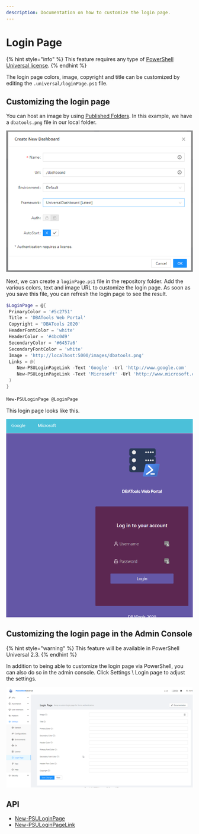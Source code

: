 ```yaml
---
description: Documentation on how to customize the login page.
---
```


# Login Page

{% hint style="info" %}
This feature requires any type of [PowerShell Universal license](../licensing.md).
{% endhint %}

The login page colors, image, copyright and title can be customized by editing the `.universal/loginPage.ps1` file.

## Customizing the login page

You can host an image by using [Published Folders](../platform/published-folders.md). In this example, we have a `dbatools.png` file in our local folder.

![DBATools Logo](<../.gitbook/assets/image (171).png>)

Next, we can create a `loginPage.ps1` file in the repository folder. Add the various colors, text and image URL to customize the login page. As soon as you save this file, you can refresh the login page to see the result.

```powershell
$LoginPage = @{
 PrimaryColor = '#5c2751' 
 Title = 'DBATools Web Portal'
 Copyright = 'DBATools 2020' 
 HeaderFontColor = 'white'
 HeaderColor = '#4bc0d9' 
 SecondaryColor = '#6457a6'
 SecondaryFontColor = 'white'
 Image = 'http://localhost:5000/images/dbatools.png'
 Links = @(
    New-PSULoginPageLink -Text 'Google' -Url 'http://www.google.com'
    New-PSULoginPageLink -Text 'Microsoft' -Url 'http://www.microsoft.com'
 )
}

New-PSULoginPage @LoginPage
```

This login page looks like this.

![](<../.gitbook/assets/image (226).png>)

## Customizing the login page in the Admin Console

{% hint style="warning" %}
This feature will be available in PowerShell Universal 2.3.&#x20;
{% endhint %}

In addition to being able to customize the login page via PowerShell, you can also do so in the admin console. Click Settings \ Login page to adjust the settings.&#x20;

![](<../.gitbook/assets/image (257).png>)

## API

* [New-PSULoginPage](../cmdlets/New-PSULoginPage.txt)
* [New-PSULoginPageLink](../cmdlets/New-PSULoginPageLink.txt)

###
